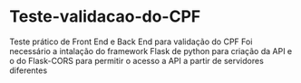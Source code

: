 # Teste-validacao-do-CPF
Teste prático de Front End e Back End para validação do CPF
Foi necessário a intalação do framework Flask de python para criação da API e o do Flask-CORS para permitir o acesso a API a partir de servidores diferentes 
